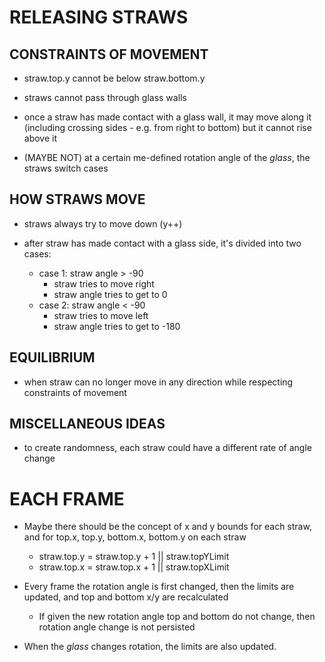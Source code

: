 # RELEASING STRAWS

## CONSTRAINTS OF MOVEMENT

- straw.top.y cannot be below straw.bottom.y

- straws cannot pass through glass walls

- once a straw has made contact with a glass wall, it may move along it (including crossing sides - e.g. from right to bottom) but it cannot rise above it

- (MAYBE NOT) at a certain me-defined rotation angle of the *glass*, the straws switch cases


## HOW STRAWS MOVE

- straws always try to move down (y++)

- after straw has made contact with a glass side, it's divided into two cases:
	- case 1: straw angle > -90
		- straw tries to move right
		- straw angle tries to get to 0
	- case 2: straw angle < -90
		- straw tries to move left
		- straw angle tries to get to -180


## EQUILIBRIUM

- when straw can no longer move in any direction while respecting constraints of movement


## MISCELLANEOUS IDEAS

- to create randomness, each straw could have a different rate of angle change


# ##############

# EACH FRAME

- Maybe there should be the concept of x and y bounds for each straw, and for top.x, top.y, bottom.x, bottom.y on each straw
	- straw.top.y = straw.top.y + 1 || straw.topYLimit
	- straw.top.x = straw.top.x + 1 || straw.topXLimit

- Every frame the rotation angle is first changed, then the limits are updated, and top and bottom x/y are recalculated
	- If given the new rotation angle top and bottom do not change, then rotation angle change is not persisted

- When the *glass* changes rotation, the limits are also updated.











